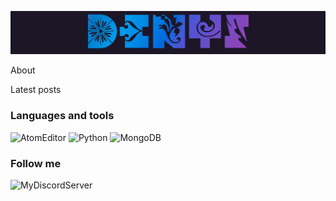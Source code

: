 [![Header](https://github.com/Animatea/Animatea/blob/main/assets/DenyS.gif)]()

About

Latest posts

### Languages and tools
![AtomEditor](https://img.shields.io/badge/-Atom-2f3136?style=for-the-badge&logo=Atom&logoColor=white)
![Python](https://img.shields.io/badge/-Python-2f3136?style=for-the-badge&logo=Python)
![MongoDB](https://img.shields.io/badge/-MongoDB-2f3136?style=for-the-badge&logo=MongoDB&logoColor=green)

### Follow me
![MyDiscordServer](https://img.shields.io/discord/744099317836677161?label=Our%20discord%20server&logo=discord&style=for-the-badge)
